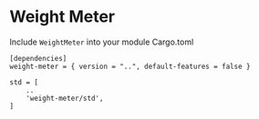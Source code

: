 # Weight Meter

Include `WeightMeter` into your module Cargo.toml
```
[dependencies]
weight-meter = { version = "..", default-features = false }

std = [
    ..
    'weight-meter/std',
]

```